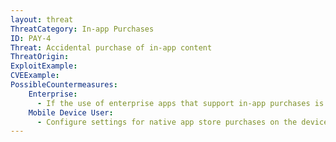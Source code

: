 ```yaml
---
layout: threat
ThreatCategory: In-app Purchases
ID: PAY-4
Threat: Accidental purchase of in-app content
ThreatOrigin:
ExploitExample:
CVEExample:
PossibleCountermeasures:
    Enterprise:
      - If the use of enterprise apps that support in-app purchases is authorized, consider the use of EMM/MDM solutions that offer policy settings to require user authentication for each access to the native app store.
    Mobile Device User:
      - Configure settings for native app store purchases on the device so that each purchase requires successful authentication. Alternatively, only enable the bypassing of authentication for purchases during a limited period following a successful authentication to the app store (e.g. within 15 minutes).
---
```

